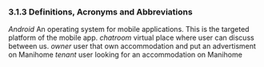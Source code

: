 ### 3.1.3    Definitions, Acronyms and Abbreviations

*Android*  An operating system for mobile applications. This is the targeted platform of the mobile app.
*chatroom* virtual place where user can discuss between us.
*owner* user that own accommodation and put an advertisment on Manihome
*tenant* user looking for an accommodation on Manihome

